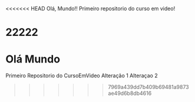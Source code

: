 <<<<<<< HEAD
Olá, Mundo!!
Primeiro repositorio do curso em video!


22222
=======
# Olá Mundo
 Primeiro Repositorio do CursoEmVideo
 Alteração 1
 Alteraçao 2
 
>>>>>>> 7969a439dd7b409b69481a9873ae49d6b8db4616
